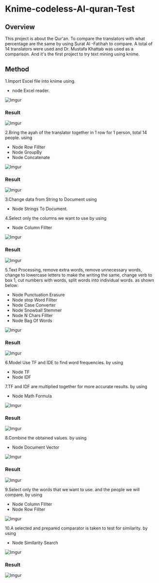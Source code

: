 # Knime-codeless-Al-quran-Test 
##  Overview
  This project is about the Qur'an. To compare the translators with what percentage are the same by using Surat Al -Fatihah to compare. A total of 14 translators were used and Dr. Mustafa Khattab was used as a comparison. And it's the first project to try text mining using knime.

## Method
1.Import Excel file into knime using.
  * node Excel reader.

![Imgur](https://i.imgur.com/OaxnTe3.png)

### Result

![Imgur](https://i.imgur.com/IFnzA5a.png)

2.Bring the ayah of the translator together in 1 row for 1 person, total 14 people. using 
  * Node Row Fillter
  * Node GroupBy
  * Node Concatenate

![Imgur](https://i.imgur.com/qrTQIdZ.png)

### Result

![Imgur](https://i.imgur.com/au1hIJs.png)

3.Change data from String to Document using 
  * Node Strings To Document.

4.Select only the columns we want to use by using
  * Node Column Fillter

![Imgur](https://i.imgur.com/n4Ttv5A.png)

### Result

![Imgur](https://i.imgur.com/DB5IQRk.png)

5.Text Processing, remove extra words, remove unnecessary words, change to lowercase letters to make the writing the same, change verb to box 1, cut numbers with words, split words into individual words. as shown below:
  * Node Punctuation Erasure
  * Node stop Word Fillter
  * Node Case Converter
  * Node Snowball Stemmer
  * Node N Chars Fillter
  * Node Bag Of Words

![Imgur](https://i.imgur.com/BvVU2bp.png)

### Result

![Imgur](https://i.imgur.com/w2Kli1f.png)

6.Model Use TF and IDE to find word frequencies. by using
  * Node TF
  * Node IDF

7.TF and IDF are multiplied together for more accurate results. by using
  * Node Math Formula

![Imgur](https://i.imgur.com/1jjhGz1.png)

### Result

![Imgur](https://i.imgur.com/tLNFAup.png)

8.Combine the obtained values. by using
  * Node Document Vector
  
![Imgur](https://i.imgur.com/YzGfM6r.png)

### Result

![Imgur](https://i.imgur.com/GfqcB2u.png)

9.Select only the words that we want to use. and the people we will compare. by using
  * Node Column Fillter
  * Node Row Fillter
 
 ![Imgur](https://i.imgur.com/zcwNvh4.png)
 
 
 10.A selected and prepared comparator is taken to test for similarity. by using
  * Node Similarity Search
  
 ![Imgur](https://i.imgur.com/fi50efX.png)
 
### Result
 
 ![Imgur](https://i.imgur.com/JBiO1Ja.png)
